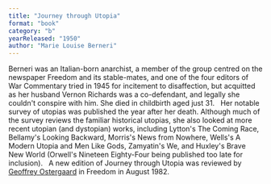 ```yaml
---
title: "Journey through Utopia"
format: "book"
category: "b"
yearReleased: "1950"
author: "Marie Louise Berneri"
---
```

Berneri was an Italian-born anarchist, a member of the  group centred on the newspaper Freedom and its stable-mates, and one of  the four editors of War Commentary tried in 1945 for incitement to  disaffection, but acquitted as her husband Vernon Richards was a co-defendant,  and legally she couldn't conspire with him. She died in childbirth aged just 31.
 
Her notable survey of utopias was published  the year after her death. Although much of the survey reviews the familiar  historical utopias, she also looked at more recent utopian (and dystopian)  works, including Lytton's The Coming Race, Bellamy's Looking Backward,  Morris's News from Nowhere, Wells's A Modern Utopia and Men  Like Gods, Zamyatin's We, and Huxley's Brave New World (Orwell's  Nineteen Eighty-Four being published too late for inclusion).
 
A new edition of Journey through Utopia was  reviewed by <a href="https://freedomnews.org.uk/wp-content/uploads/2017/10/Freedom-1982-08-26.pdf"> Geoffrey Ostergaard</a> in Freedom in August 1982.
 